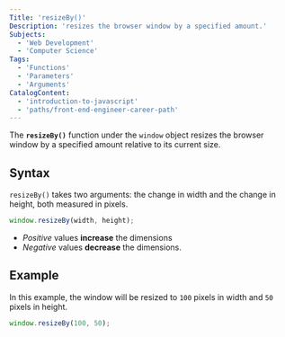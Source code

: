 ```yaml
---
Title: 'resizeBy()'
Description: 'resizes the browser window by a specified amount.'
Subjects:
  - 'Web Development'
  - 'Computer Science'
Tags:
  - 'Functions'
  - 'Parameters'
  - 'Arguments'
CatalogContent:
  - 'introduction-to-javascript'
  - 'paths/front-end-engineer-career-path'
---
```


The **`resizeBy()`** function under the `window` object resizes the browser window by a specified amount relative to its current size.

## Syntax
`resizeBy()` takes two arguments: the change in width and the change in height, both measured in pixels.

```js
window.resizeBy(width, height);
```
- *Positive* values **increase** the dimensions
- *Negative* values **decrease** the dimensions.

## Example
In this example, the window will be resized to `100` pixels in width and `50` pixels in height.
```js
window.resizeBy(100, 50);
```